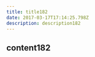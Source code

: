 ```yaml
---
title: title182
date: 2017-03-17T17:14:25.798Z
description: description182
---
```


## content182
  
